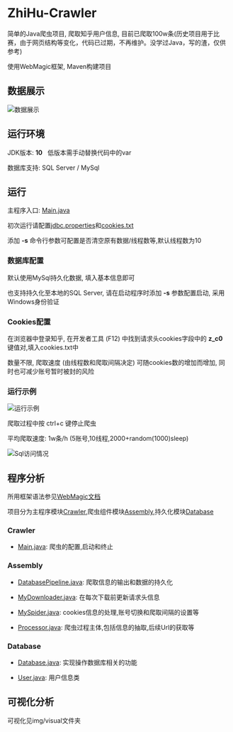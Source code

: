 # ZhiHu-Crawler
简单的Java爬虫项目, 爬取知乎用户信息, 目前已爬取100w条(历史项目用于比赛，由于网页结构等变化，代码已过期，不再维护。没学过Java，写的渣，仅供参考)

使用WebMagic框架, Maven构建项目

## 数据展示
![数据展示](https://github.com/Sword-And-Rose/ZhiHu-Crawler/blob/master/img/%E6%95%B0%E6%8D%AE%E5%B1%95%E7%A4%BA.png)

## 运行环境
JDK版本: __10__   低版本需手动替换代码中的var

数据库支持: SQL Server / MySql

## 运行
主程序入口: [Main.java](https://github.com/Sword-And-Rose/ZhiHu-Crawler/blob/master/src/main/java/Crawler/Main.java)

初次运行请配置[jdbc.properties](https://github.com/Sword-And-Rose/ZhiHu-Crawler/blob/master/config/jdbc.properties)和[cookies.txt](https://github.com/Sword-And-Rose/ZhiHu-Crawler/blob/master/config/cookies.txt)

添加 __-s__ 命令行参数可配置是否清空原有数据/线程数等,默认线程数为10

### 数据库配置
默认使用MySql持久化数据, 填入基本信息即可

也支持持久化至本地的SQL Server, 请在启动程序时添加 __-s__ 参数配置启动, 采用Windows身份验证

### Cookies配置
在浏览器中登录知乎, 在开发者工具 (F12) 中找到请求头cookies字段中的 __z_c0__ 键值对,填入cookies.txt中

数量不限, 爬取速度 (由线程数和爬取间隔决定) 可随cookies数的增加而增加, 同时也可减少账号暂时被封的风险

### 运行示例
![运行示例](https://github.com/Sword-And-Rose/ZhiHu-Crawler/blob/master/img/%E8%BF%90%E8%A1%8C%E7%A4%BA%E4%BE%8B.png)

爬取过程中按 ctrl+c 键停止爬虫 

平均爬取速度: 1w条/h (5账号,10线程,2000+random(1000)sleep)

![Sql访问情况](https://github.com/Sword-And-Rose/ZhiHu-Crawler/blob/master/img/Sql%E8%AE%BF%E9%97%AE%E6%83%85%E5%86%B5.png)

## 程序分析
所用框架语法参见[WebMagic文档](http://webmagic.io/docs/zh/)

项目分为主程序模块[Crawler](https://github.com/Sword-And-Rose/ZhiHu-Crawler/tree/master/src/main/java/Crawler),爬虫组件模块[Assembly](https://github.com/Sword-And-Rose/ZhiHu-Crawler/tree/master/src/main/java/Assembly),持久化模块[Database](https://github.com/Sword-And-Rose/ZhiHu-Crawler/tree/master/src/main/java/Database)

### Crawler
*  [Main.java](https://github.com/Sword-And-Rose/ZhiHu-Crawler/blob/master/src/main/java/Crawler/Main.java): 爬虫的配置,启动和终止

### Assembly
*  [DatabasePipeline.java](https://github.com/Sword-And-Rose/ZhiHu-Crawler/blob/master/src/main/java/Assembly/DatabasePipeline.java): 爬取信息的输出和数据的持久化

*  [MyDownloader.java](https://github.com/Sword-And-Rose/ZhiHu-Crawler/blob/master/src/main/java/Assembly/MyDownloader.java): 在每次下载前更新请求头信息

* [MySpider.java](https://github.com/Sword-And-Rose/ZhiHu-Crawler/blob/master/src/main/java/Assembly/MySpider.java): cookies信息的处理,账号切换和爬取间隔的设置等

*  [Processor.java](https://github.com/Sword-And-Rose/ZhiHu-Crawler/blob/master/src/main/java/Assembly/Processor.java): 爬虫过程主体,包括信息的抽取,后续Url的获取等

### Database
*  [Database.java](https://github.com/Sword-And-Rose/ZhiHu-Crawler/blob/master/src/main/java/Database/Database.java): 实现操作数据库相关的功能

*  [User.java](https://github.com/Sword-And-Rose/ZhiHu-Crawler/blob/master/src/main/java/Database/User.java): 用户信息类

## 可视化分析
可视化见img/visual文件夹
